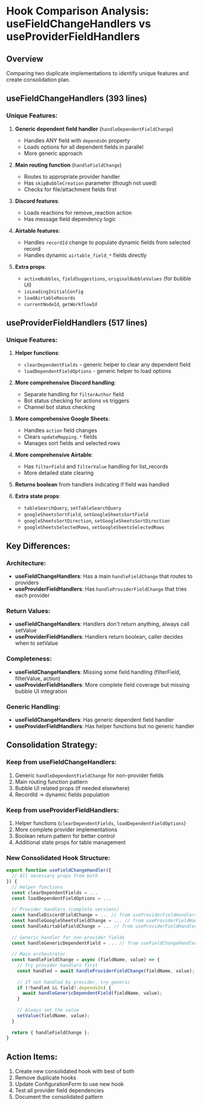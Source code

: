 # Hook Comparison Analysis: useFieldChangeHandlers vs useProviderFieldHandlers

## Overview
Comparing two duplicate implementations to identify unique features and create consolidation plan.

## useFieldChangeHandlers (393 lines)
### Unique Features:
1. **Generic dependent field handler** (`handleDependentFieldChange`)
   - Handles ANY field with `dependsOn` property
   - Loads options for all dependent fields in parallel
   - More generic approach

2. **Main routing function** (`handleFieldChange`)
   - Routes to appropriate provider handler
   - Has `skipBubbleCreation` parameter (though not used)
   - Checks for file/attachment fields first

3. **Discord features**:
   - Loads reactions for remove_reaction action
   - Has message field dependency logic

4. **Airtable features**:
   - Handles `recordId` change to populate dynamic fields from selected record
   - Handles dynamic `airtable_field_*` fields directly

5. **Extra props**:
   - `activeBubbles`, `fieldSuggestions`, `originalBubbleValues` (for bubble UI)
   - `isLoadingInitialConfig`
   - `loadAirtableRecords`
   - `currentNodeId`, `getWorkflowId`

## useProviderFieldHandlers (517 lines)
### Unique Features:
1. **Helper functions**:
   - `clearDependentFields` - generic helper to clear any dependent field
   - `loadDependentFieldOptions` - generic helper to load options

2. **More comprehensive Discord handling**:
   - Separate handling for `filterAuthor` field
   - Bot status checking for actions vs triggers
   - Channel bot status checking

3. **More comprehensive Google Sheets**:
   - Handles `action` field changes
   - Clears `updateMapping.*` fields
   - Manages sort fields and selected rows

4. **More comprehensive Airtable**:
   - Has `filterField` and `filterValue` handling for list_records
   - More detailed state clearing

5. **Returns boolean** from handlers indicating if field was handled

6. **Extra state props**:
   - `tableSearchQuery`, `setTableSearchQuery`
   - `googleSheetsSortField`, `setGoogleSheetsSortField`
   - `googleSheetsSortDirection`, `setGoogleSheetsSortDirection`
   - `googleSheetsSelectedRows`, `setGoogleSheetsSelectedRows`

## Key Differences:

### Architecture:
- **useFieldChangeHandlers**: Has a main `handleFieldChange` that routes to providers
- **useProviderFieldHandlers**: Has `handleProviderFieldChange` that tries each provider

### Return Values:
- **useFieldChangeHandlers**: Handlers don't return anything, always call setValue
- **useProviderFieldHandlers**: Handlers return boolean, caller decides when to setValue

### Completeness:
- **useFieldChangeHandlers**: Missing some field handling (filterField, filterValue, action)
- **useProviderFieldHandlers**: More complete field coverage but missing bubble UI integration

### Generic Handling:
- **useFieldChangeHandlers**: Has generic dependent field handler
- **useProviderFieldHandlers**: Has helper functions but no generic handler

## Consolidation Strategy:

### Keep from useFieldChangeHandlers:
1. Generic `handleDependentFieldChange` for non-provider fields
2. Main routing function pattern
3. Bubble UI related props (if needed elsewhere)
4. RecordId → dynamic fields population

### Keep from useProviderFieldHandlers:
1. Helper functions (`clearDependentFields`, `loadDependentFieldOptions`)
2. More complete provider implementations
3. Boolean return pattern for better control
4. Additional state props for table management

### New Consolidated Hook Structure:
```typescript
export function useFieldChangeHandler({
  // All necessary props from both
}) {
  // Helper functions
  const clearDependentFields = ...
  const loadDependentFieldOptions = ...
  
  // Provider handlers (complete versions)
  const handleDiscordFieldChange = ... // from useProviderFieldHandlers
  const handleGoogleSheetsFieldChange = ... // from useProviderFieldHandlers
  const handleAirtableFieldChange = ... // from useProviderFieldHandlers + recordId logic
  
  // Generic handler for non-provider fields
  const handleGenericDependentField = ... // from useFieldChangeHandlers
  
  // Main orchestrator
  const handleFieldChange = async (fieldName, value) => {
    // Try provider handlers first
    const handled = await handleProviderFieldChange(fieldName, value);
    
    // If not handled by provider, try generic
    if (!handled && field?.dependsOn) {
      await handleGenericDependentField(fieldName, value);
    }
    
    // Always set the value
    setValue(fieldName, value);
  }
  
  return { handleFieldChange };
}
```

## Action Items:
1. Create new consolidated hook with best of both
2. Remove duplicate hooks
3. Update ConfigurationForm to use new hook
4. Test all provider field dependencies
5. Document the consolidated pattern